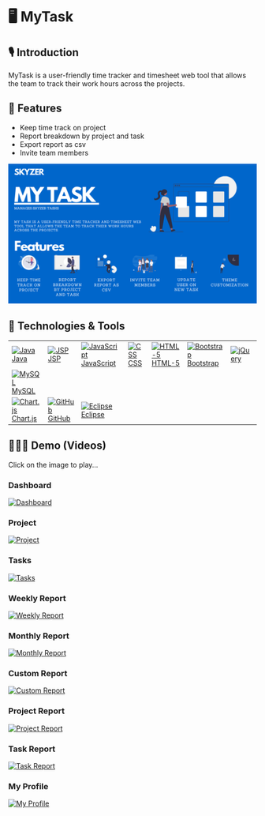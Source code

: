 # 🖥 MyTask

## 🎙 Introduction
MyTask is a user-friendly time tracker and timesheet web tool that allows the team to track their work hours across the projects. 

## 📑 Features 
- Keep time track on project
- Report breakdown by project and task 
- Export report as csv
- Invite team members 

![Introduction](https://github.com/jaysolanki46/MyTask/blob/master/demo/Intro.png)

## 🚀 Technologies & Tools
<table>
    <tbody>
        <tr>
              <td><a href="#"><img alt="Java" title="Java" height="40px" width="50px"
                        src="https://user-images.githubusercontent.com/25057099/117538162-05c05200-b059-11eb-9b36-a04c54e6d60f.png" /> Java
              </a>
            </td>
           <td><a href="#"><img alt="JSP" title="JSP" height="40px" width="50px"
                        src="https://user-images.githubusercontent.com/25057099/117538245-65b6f880-b059-11eb-8222-d5ecaa34017c.png" /> JSP
              </a>
            </td>
            <td><a href="#"><img alt="JavaScript" title="JavaScript" height="40px" width="50px"
                        src="https://user-images.githubusercontent.com/25057099/117538186-1e306c80-b059-11eb-942d-dd149d8ee659.png" /> JavaScript
              </a>
            </td>
            <td><a href="#"><img alt="CSS" title="CSS" height="40px" width="50px"
                        src="https://user-images.githubusercontent.com/25057099/117537940-07d5e100-b058-11eb-8bd0-9be8446f7704.png" /> CSS
              </a>
            </td>
            <td><a href="#"><img alt="HTML-5" title="HTML-5" height="40px" width="50px"
                        src="https://user-images.githubusercontent.com/25057099/117538147-f17c5500-b058-11eb-860a-e608a9cf3bac.png" /> HTML-5
              </a>
            </td>
            <td><a href="#"><img alt="Bootstrap" title="Bootstrap" height="40px" width="50px"
                        src="https://user-images.githubusercontent.com/25057099/117537874-bf1e2800-b057-11eb-9e30-7a8cf54bd458.png" /> Bootstrap
              </a>
            </td>
            <td><a href="#"><img alt="jQuery" title="jQuery" height="40px" width="120px"
                          src="https://user-images.githubusercontent.com/25057099/117538225-4e780b00-b059-11eb-9afb-674c036841b5.png" />
              </a>
            </td>
      </tr>
      <tr>
            <td><a href="#"><img alt="MySQL" title="MySQL" height="40px" width="50px"
                          src="https://user-images.githubusercontent.com/25057099/117538276-926b1000-b059-11eb-99ea-3ba2f94506c6.png" /> MySQL
              </a>
            </td>
      </tr>
      <tr>
          <td><a href="#"><img alt="Chart.js" title="Chart.js" height="40px" width="50px"
                          src="https://user-images.githubusercontent.com/25057099/117569480-fb19c180-b119-11eb-8697-89ecf08e2ca9.png" /> Chart.js
                  </a>
           </td>
            <td><a href="#"><img alt="GitHub" title="GitHub" height="40px" width="50px"
                          src="https://user-images.githubusercontent.com/25057099/117538085-9d717080-b058-11eb-9b90-0ec2e4090520.png" /> GitHub
              </a>
            </td>
          <td><a href="#"><img alt="Eclipse" title="Eclipse" height="40px" width="50px"
                        src="https://user-images.githubusercontent.com/25057099/117537991-3e136080-b058-11eb-9c21-2c7c62442790.png" /> Eclipse
          </a>
        </td>
      </tr>
  </tbody>
</table>

##  👨🏽‍🏫  Demo (Videos)

Click on the image to play...

### Dashboard

[![Dashboard](https://i9.ytimg.com/vi/I2Q3YjQnQw4/mq2.jpg?sqp=CPSV7ooG&rs=AOn4CLAiwv-wqr9zoasJhHZsIkwas6gAHQ)](https://www.youtube.com/watch?v=I2Q3YjQnQw4&ab_channel=SkyzerTechnologies)

### Project

[![Project](https://i9.ytimg.com/vi/h3fX-DOfDEw/mq2.jpg?sqp=CPSV7ooG&rs=AOn4CLBIK8hREsPlC8SVYC8vsKbzgrDKlg)](https://www.youtube.com/watch?v=h3fX-DOfDEw&ab_channel=SkyzerTechnologies)

### Tasks

[![Tasks](https://i9.ytimg.com/vi/KVwU4te2xQI/mq3.jpg?sqp=CPSV7ooG&rs=AOn4CLDhO4r0yXuJBCUOE8jw4IF51FaiXg)](https://www.youtube.com/watch?v=KVwU4te2xQI&ab_channel=SkyzerTechnologies)

### Weekly Report

[![Weekly Report](https://i9.ytimg.com/vi/hqZoFbPb24I/mq2.jpg?sqp=CKCY7ooG&rs=AOn4CLBCE-6mgr4uv1yQW0vSCXGj9PFNgQ)](https://www.youtube.com/watch?v=hqZoFbPb24I&ab_channel=SkyzerTechnologies)

### Monthly Report

[![Monthly Report](https://i9.ytimg.com/vi/C8HOmHPc3cA/mq2.jpg?sqp=CKCY7ooG&rs=AOn4CLDscVucWLCuIIBbHw5vojOsCNLICQ)](https://www.youtube.com/watch?v=C8HOmHPc3cA&ab_channel=SkyzerTechnologies)

### Custom Report

[![Custom Report](https://i9.ytimg.com/vi/HNQlTxLXkvk/mq2.jpg?sqp=CKCY7ooG&rs=AOn4CLD07i-Z0QjTi-7MssBsvSBZIEewtQ)](https://www.youtube.com/watch?v=HNQlTxLXkvk&ab_channel=SkyzerTechnologies)

### Project Report

[![Project Report](https://i9.ytimg.com/vi/T-ArvD21Xwk/mq2.jpg?sqp=CKCY7ooG&rs=AOn4CLCiVwJPiULSjBWUkH94Wepntgr96A)](https://www.youtube.com/watch?v=T-ArvD21Xwk&ab_channel=SkyzerTechnologies)

### Task Report

[![Task Report](https://i9.ytimg.com/vi/ddu5xkZpr6A/mq2.jpg?sqp=CKCY7ooG&rs=AOn4CLBr6gc_dudjDnEO5TTxaKn2dHX52g)](https://www.youtube.com/watch?v=ddu5xkZpr6A&ab_channel=SkyzerTechnologies)

### My Profile

[![My Profile](https://i9.ytimg.com/vi/q8R5xk-vwFU/mq1.jpg?sqp=CKCY7ooG&rs=AOn4CLAIsO2kEX2Fn_bJNAFBNY8qyIWkig)](https://www.youtube.com/watch?v=q8R5xk-vwFU&ab_channel=SkyzerTechnologies)
